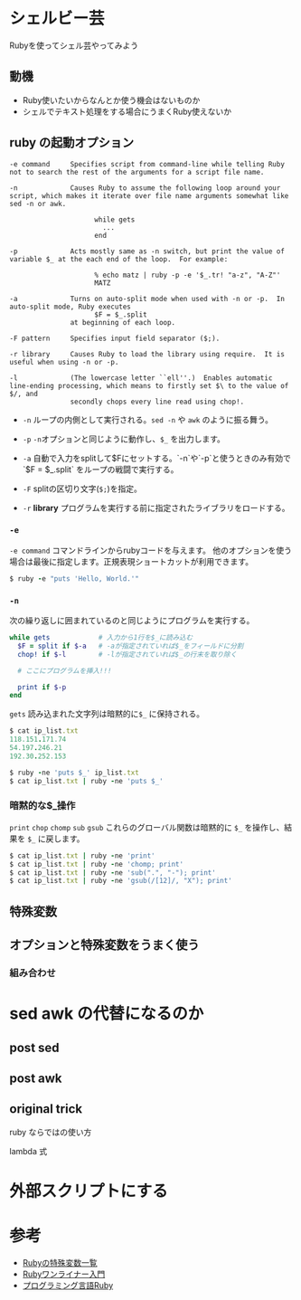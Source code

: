 # シェルビー芸

Rubyを使ってシェル芸やってみよう

## 動機

- Ruby使いたいからなんとか使う機会はないものか
- シェルでテキスト処理をする場合にうまくRuby使えないか


## ruby の起動オプション

```
-e command     Specifies script from command-line while telling Ruby not to search the rest of the arguments for a script file name.

-n             Causes Ruby to assume the following loop around your script, which makes it iterate over file name arguments somewhat like sed -n or awk.

                     while gets
                       ...
                     end

-p             Acts mostly same as -n switch, but print the value of variable $_ at the each end of the loop.  For example:

                     % echo matz | ruby -p -e '$_.tr! "a-z", "A-Z"'
                     MATZ

-a             Turns on auto-split mode when used with -n or -p.  In auto-split mode, Ruby executes
                     $F = $_.split
               at beginning of each loop.

-F pattern     Specifies input field separator ($;).

-r library     Causes Ruby to load the library using require.  It is useful when using -n or -p.

-l             (The lowercase letter ``ell''.)  Enables automatic line-ending processing, which means to firstly set $\ to the value of $/, and
               secondly chops every line read using chop!.

```


- `-n` ループの内側として実行される。`sed -n` や `awk` のように振る舞う。

- `-p` `-n`オプションと同じように動作し、`$_` を出力します。

- `-a` 自動で入力をsplitして$Fにセットする。`-n`や`-p`と使うときのみ有効で`$F = $_.split` をループの戦闘で実行する。

- `-F` splitの区切り文字(`$;`)を指定。

- `-r` **library** プログラムを実行する前に指定されたライブラリをロードする。



### `-e`

`-e command` コマンドラインからrubyコードを与えます。
他のオプションを使う場合は最後に指定します。正規表現ショートカットが利用できます。

```ruby
$ ruby -e "puts 'Hello, World.'"
```

### `-n`

次の繰り返しに囲まれているのと同じようにプログラムを実行する。

```ruby
while gets            # 入力から1行を$_に読み込む
  $F = split if $-a   # -aが指定されていれば$_をフィールドに分割
  chop! if $-l        # -lが指定されていれば$_の行末を取り除く

  # ここにプログラムを挿入!!!

  print if $-p
end
```

`gets` 読み込まれた文字列は暗黙的に`$_` に保持される。

```ruby
$ cat ip_list.txt
118.151.171.74
54.197.246.21
192.30.252.153

$ ruby -ne 'puts $_' ip_list.txt
$ cat ip_list.txt | ruby -ne 'puts $_'
```

### 暗黙的な$_操作

`print` `chop` `chomp` `sub` `gsub`
これらのグローバル関数は暗黙的に `$_` を操作し、結果を `$_` に戻します。

```ruby
$ cat ip_list.txt | ruby -ne 'print'
$ cat ip_list.txt | ruby -ne 'chomp; print'
$ cat ip_list.txt | ruby -ne 'sub(".", "-"); print'
$ cat ip_list.txt | ruby -ne 'gsub(/[12]/, "X"); print'
```

## 特殊変数

## オプションと特殊変数をうまく使う

### 組み合わせ

# sed awk の代替になるのか

## post sed

## post awk

## original trick

ruby ならではの使い方

lambda 式

# 外部スクリプトにする


# 参考

- [Rubyの特殊変数一覧](https://gist.github.com/kwatch/2814940)
- [Rubyワンライナー入門](http://maeharin.hatenablog.com/entry/20130113/ruby_oneliner)
- [プログラミング言語Ruby](http://amzn.to/2govaCN)

